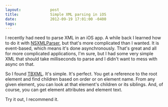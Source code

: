 ```yaml
---
layout:             post
title:              Simple XML parsing in iOS
date:               2012-09-19 17:01:00 -0400
tags:               
---
```


I recently had need to parse XML in an iOS app. A while back I learned how to do it with [NSXMLParser](https://developer.apple.com/library/ios/#documentation/Cocoa/Reference/Foundation/Classes/NSXMLParser_Class/Reference/Reference.html), but that's more complicated than I wanted. It is event-based, which means it's done asynchronously. That's great and all for more complicated applications, I'm sure, but I had some very simple XML that should take milliseconds to parse and I didn't want to mess with async on that.

So I found [TBXML](https://github.com/71squared/TBXML). It's simple. It's perfect. You get a reference to the root element and find children based on order or on element name. From any given element, you can look at that element's children or its siblings. And, of course, you can get element attributes and element text.

Try it out, I recommend it.
